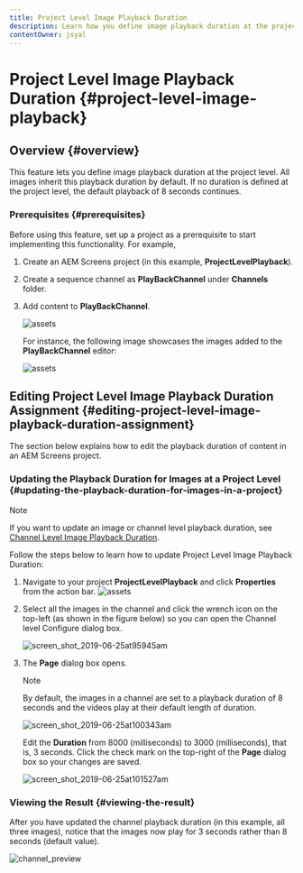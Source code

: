 ```yaml
---
title: Project Level Image Playback Duration
description: Learn how you define image playback duration at the project level. 
contentOwner: jsyal
---
```


# Project Level Image Playback Duration {#project-level-image-playback}

## Overview {#overview}

This feature lets you define image playback duration at the project level. All images inherit this playback duration by default. If no duration is defined at the project level, the default playback of 8 seconds continues.

### Prerequisites {#prerequisites}

Before using this feature, set up a project as a prerequisite to start implementing this functionality. For example,

1. Create an AEM Screens project (in this example, **ProjectLevelPlayback**).
1. Create a sequence channel as **PlayBackChannel** under **Channels** folder.
1. Add content to **PlayBackChannel**.

   ![assets](assets/image_playback1.png)

   For instance, the following image showcases the images added to the **PlayBackChannel** editor:

   ![assets](assets/image_playback2.png)

## Editing Project Level Image Playback Duration Assignment {#editing-project-level-image-playback-duration-assignment}

The section below explains how to edit the playback duration of content in an AEM Screens project.

### Updating the Playback Duration for Images at a Project Level {#updating-the-playback-duration-for-images-in-a-project}


>[!NOTE]
>
>If you want to update an image or channel level playback duration, see [Channel Level Image Playback Duration](channel-level-image-playback.md).

Follow the steps below to learn how to update Project Level Image Playback Duration:

1. Navigate to your project **ProjectLevelPlayback** and click **Properties** from the action bar.
    ![assets](assets/image_playback3.png)

1. Select all the images in the channel and click the wrench icon on the top-left (as shown in the figure below) so you can open the Channel level Configure dialog box.

   ![screen_shot_2019-06-25at95945am](assets/screen_shot_2019-06-25at95945am.png)

1. The **Page** dialog box opens.

   >[!NOTE]
   >
   >By default, the images in a channel are set to a playback duration of 8 seconds and the videos play at their default length of duration.

   ![screen_shot_2019-06-25at100343am](assets/screen_shot_2019-06-25at100343am.png)

   Edit the **Duration** from 8000 (milliseconds) to 3000 (milliseconds), that is, 3 seconds. Click the check mark on the top-right of the **Page** dialog box so your changes are saved.

   ![screen_shot_2019-06-25at101527am](assets/screen_shot_2019-06-25at101527am.png)

### Viewing the Result {#viewing-the-result}

After you have updated the channel playback duration (in this example, all three images), notice that the images now play for 3 seconds rather than 8 seconds (default value).

![channel_preview](assets/channel_preview.gif)

